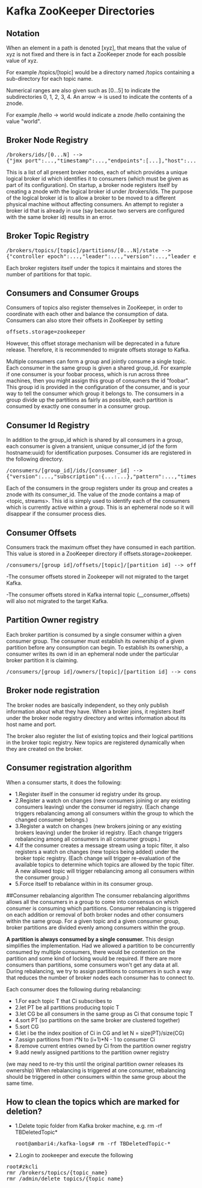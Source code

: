 # Kafka ZooKeeper Directories 
## Notation
When an element in a path is denoted [xyz], that means that the value of xyz is not fixed and there is in fact a ZooKeeper znode for each possible value of xyz. 

For example /topics/[topic] would be a directory named /topics containing a sub-directory for each topic name. 

Numerical ranges are also given such as [0...5] to indicate the subdirectories 0, 1, 2, 3, 4. An arrow -> is used to indicate the contents of a znode. 

For example /hello -> world would indicate a znode /hello containing the value "world".

## Broker Node Registry
<pre>/brokers/ids/[0...N] --> 
{"jmx_port":...,"timestamp":...,"endpoints":[...],"host":...,"version":...,"port":...} (ephemeral node)</pre>

This is a list of all present broker nodes, each of which provides a unique logical broker id which identifies it to consumers (which must be given as part of its configuration). On startup, a broker node registers itself by creating a znode with the logical broker id under /brokers/ids. The purpose of the logical broker id is to allow a broker to be moved to a different physical machine without affecting consumers. An attempt to register a broker id that is already in use (say because two servers are configured with the same broker id) results in an error.

## Broker Topic Registry

<pre>/brokers/topics/[topic]/partitions/[0...N]/state --> 
{"controller_epoch":...,"leader":...,"version":...,"leader_epoch":...,"isr":[...]} (ephemeral node)
</pre>
Each broker registers itself under the topics it maintains and stores the number of partitions for that topic.

## Consumers and Consumer Groups
Consumers of topics also register themselves in ZooKeeper, in order to coordinate with each other and balance the consumption of data. Consumers can also store their offsets in ZooKeeper by setting <pre>offsets.storage=zookeeper</pre> 
However, this offset storage mechanism will be deprecated in a future release. Therefore, it is recommended to migrate offsets storage to Kafka.

Multiple consumers can form a group and jointly consume a single topic. Each consumer in the same group is given a shared group_id. For example if one consumer is your foobar process, which is run across three machines, then you might assign this group of consumers the id "foobar". This group id is provided in the configuration of the consumer, and is your way to tell the consumer which group it belongs to.
The consumers in a group divide up the partitions as fairly as possible, each partition is consumed by exactly one consumer in a consumer group.

## Consumer Id Registry
In addition to the group_id which is shared by all consumers in a group, each consumer is given a transient, unique consumer_id (of the form hostname:uuid) for identification purposes. Consumer ids are registered in the following directory.
<pre>/consumers/[group_id]/ids/[consumer_id] --> 
{"version":...,"subscription":{...:...},"pattern":...,"timestamp":...} (ephemeral node)</pre>
Each of the consumers in the group registers under its group and creates a znode with its consumer_id. The value of the znode contains a map of &lt;topic, streams>. 
This id is simply used to identify each of the consumers which is currently active within a group. This is an ephemeral node so it will disappear if the consumer process dies.


## Consumer Offsets
Consumers track the maximum offset they have consumed in each partition. This value is stored in a ZooKeeper directory if offsets.storage=zookeeper.
<pre>/consumers/[group_id]/offsets/[topic]/[partition_id] --> offset_counter_value ((persistent node)</pre>

-The consumer offsets stored in Zookeeper will not migrated to the target Kafka.

-The consumer offsets stored in Kafka internal topic (__consumer_offsets) will also not migrated to the target Kafka.


## Partition Owner registry

Each broker partition is consumed by a single consumer within a given consumer group. The consumer must establish its ownership of a given partition before any consumption can begin. To establish its ownership, a consumer writes its own id in an ephemeral node under the particular broker partition it is claiming.
<pre>/consumers/[group_id]/owners/[topic]/[partition_id] --> consumer_node_id (ephemeral node)</pre>

## Broker node registration

The broker nodes are basically independent, so they only publish information about what they have. When a broker joins, it registers 
itself under the broker node registry directory and writes information about its host name and port. 

The broker also register the list of existing topics and their logical partitions in the broker topic registry. New topics are registered dynamically when they are created on the broker.


## Consumer registration algorithm
When a consumer starts, it does the following:

- 1.Register itself in the consumer id registry under its group.
- 2.Register a watch on changes (new consumers joining or any existing consumers leaving) under the consumer id registry. (Each change triggers rebalancing among all consumers within the group to which the changed consumer belongs.)
- 3.Register a watch on changes (new brokers joining or any existing brokers leaving) under the broker id registry. (Each change triggers rebalancing among all consumers in all consumer groups.)
- 4.If the consumer creates a message stream using a topic filter, it also registers a watch on changes (new topics being added) under the broker topic registry. (Each change will trigger re-evaluation of the available topics to determine which topics are allowed by the topic filter. A new allowed topic will trigger rebalancing among all consumers within the consumer group.)
- 5.Force itself to rebalance within in its consumer group.


##Consumer rebalancing algorithm
The consumer rebalancing algorithms allows all the consumers in a group to come into consensus on which consumer is consuming which partitions. Consumer rebalancing is triggered on each addition or removal of both broker nodes and other consumers within the same group. For a given topic and a given consumer group, broker partitions are divided evenly among consumers within the group. 

<b>A partition is always consumed by a single consumer.</b> This design simplifies the implementation. Had we allowed a partition to be concurrently consumed by multiple consumers, there would be contention on the partition and some kind of locking would be required. If there are more consumers than partitions, some consumers won't get any data at all. During rebalancing, we try to assign partitions to consumers in such a way that reduces the number of broker nodes each consumer has to connect to.

Each consumer does the following during rebalancing:

-   1.For each topic T that Ci subscribes to
-   2.let PT be all partitions producing topic T
-   3.let CG be all consumers in the same group as Ci that consume topic T
-   4.sort PT (so partitions on the same broker are clustered together)
-   5.sort CG
-   6.let i be the index position of Ci in CG and let N = size(PT)/size(CG)
-   7.assign partitions from i*N to (i+1)*N - 1 to consumer Ci
-   8.remove current entries owned by Ci from the partition owner registry
-   9.add newly assigned partitions to the partition owner registry

(we may need to re-try this until the original partition owner releases its ownership)
When rebalancing is triggered at one consumer, rebalancing should be triggered in other consumers within the same group about the same time.


## How to clean the topics which are marked for deletion?
- 1.Delete topic folder from Kafka broker machine, e.g. rm -rf TBDeletedTopic*
   <pre>root@ambari4:/kafka-logs# rm -rf TBDeletedTopic-* </pre>
- 2.Login to zookeeper and execute the following
<pre>
root#zkcli
rmr /brokers/topics/{topic_name}
rmr /admin/delete_topics/{topic_name}
</pre>
